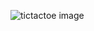 ![tictactoe image](https://github.com/user-attachments/assets/4df908b1-0b64-4773-87be-10dad81f4057)
